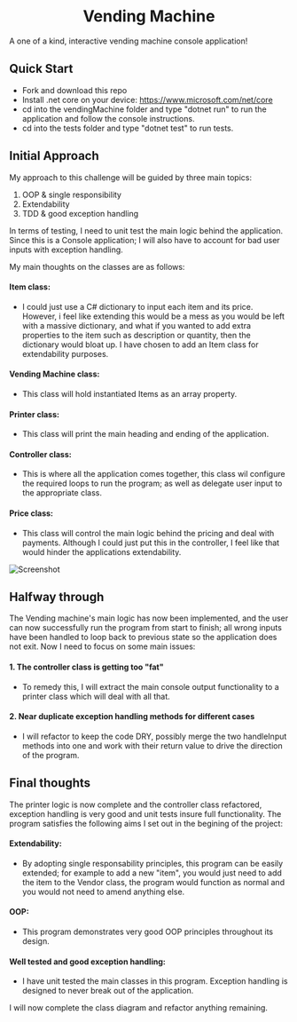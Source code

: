 
<h1 align="center"> Vending Machine</h1>

A one of a kind, interactive vending machine console application!

## Quick Start

  + Fork and download this repo
  + Install .net core on your device: https://www.microsoft.com/net/core
  + cd into the vendingMachine folder and type "dotnet run" to run the application and follow the console instructions.
  + cd into the tests folder and type "dotnet test" to run tests.

## Initial Approach

My approach to this challenge will be guided by three main topics:

1. OOP & single responsibility
2. Extendability
3. TDD & good exception handling

In terms of testing, I need to unit test the main logic behind the application. Since this is a Console application; I will also have to account for bad user inputs with exception handling.

My main thoughts on the classes are as follows:

#### Item class:

  + I could just use a C# dictionary to input each item and its price. However, i feel like extending this would be a mess as you           would be left with a massive dictionary, and what if you wanted to add extra properties to the item such as description or      quantity, then the dictionary would bloat up. I have chosen to add an Item class for extendability purposes.

#### Vending Machine class:

  + This class will hold instantiated Items as an array property.

#### Printer class:

  + This class will print the main heading and ending of the application.

#### Controller class:

  + This is where all the application comes together, this class wil configure the required loops to run the program; as well as delegate user input to the appropriate class.

#### Price class:

  + This class will control the main logic behind the pricing and deal with payments. Although I could just put this in the controller, I feel like that would hinder the applications extendability.


![Screenshot](https://user-images.githubusercontent.com/25505115/27997536-d359d41e-64f1-11e7-96fc-1005f009868c.jpeg)

## Halfway through

The Vending machine's main logic has now been implemented, and the user can now successfully run the program from start to finish; all wrong inputs have been handled to loop back to previous state so the application does not exit. Now I need to focus on some main issues:

#### 1. The controller class is getting too "fat" 

  + To remedy this, I will extract the main console output functionality to a printer class which will deal with all that.

#### 2. Near duplicate exception handling methods for different cases

  + I will refactor to keep the code DRY, possibly merge the two handleInput methods into one and work with their return value to drive the direction of the program.

## Final thoughts

The printer logic is now complete and the controller class refactored, exception handling is very good and unit tests insure full functionality. The program satisfies the following aims I set out in the begining of the project:

#### Extendability: 

  + By adopting single responsability principles, this program can be easily extended; for example to add a new "item", you would just need to add the item to the Vendor class, the program would function as normal and you would not need to amend anything else.

#### OOP: 

  + This program demonstrates very good OOP principles throughout its design. 

#### Well tested and good exception handling:

  + I have unit tested the main classes in this program. Exception handling is designed to never break out of the application.

I will now complete the class diagram and refactor anything remaining.
